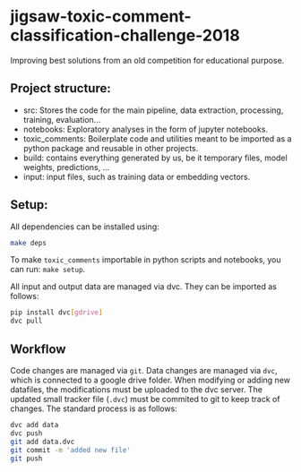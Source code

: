 # jigsaw-toxic-comment-classification-challenge-2018
Improving best solutions from an old competition for educational purpose.

## Project structure:

* src: Stores the code for the main pipeline, data extraction, processing, training, evaluation...
* notebooks: Exploratory analyses in the form of jupyter notebooks.
* toxic_comments: Boilerplate code and utilities meant to be imported as a python package and reusable in other projects.
* build: contains everything generated by us, be it temporary files, model weights, predictions, ...
* input: input files, such as training data or embedding vectors.


## Setup:

All dependencies can be installed using:
```bash
make deps
```

To make `toxic_comments` importable in python scripts and notebooks, you can run: `make setup`.

All input and output data are managed via dvc. They can be imported as follows:
```bash
pip install dvc[gdrive]
dvc pull
```

## Workflow

Code changes are managed via `git`. Data changes are managed via `dvc`, which is connected to a google drive folder.
When modifying or adding new datafiles, the modifications must be uploaded to the dvc server.
The updated small tracker file (`.dvc`) must be commited to git to keep track of changes.
The standard process is as follows:
```bash
dvc add data
dvc push
git add data.dvc
git commit -m 'added new file'
git push
```